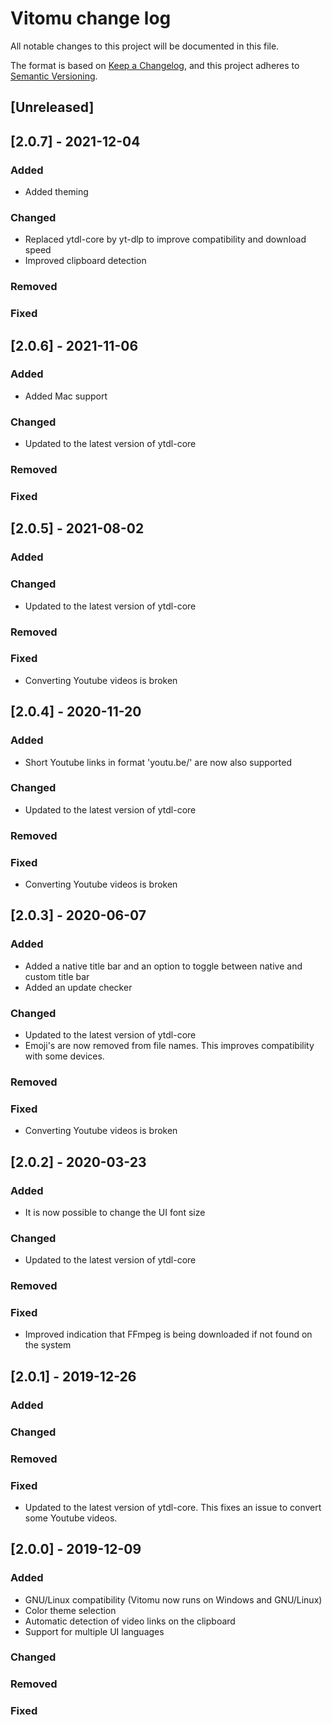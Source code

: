 # Vitomu change log

All notable changes to this project will be documented in this file.

The format is based on [Keep a Changelog](https://keepachangelog.com/en/1.0.0/),
and this project adheres to [Semantic Versioning](https://semver.org/spec/v2.0.0.html).

## [Unreleased]

## [2.0.7] - 2021-12-04

### Added

-   Added theming

### Changed

-   Replaced ytdl-core by yt-dlp to improve compatibility and download speed
-   Improved clipboard detection

### Removed

### Fixed

## [2.0.6] - 2021-11-06

### Added

-   Added Mac support

### Changed

-   Updated to the latest version of ytdl-core

### Removed

### Fixed

## [2.0.5] - 2021-08-02

### Added

### Changed

-   Updated to the latest version of ytdl-core

### Removed

### Fixed

-   Converting Youtube videos is broken

## [2.0.4] - 2020-11-20

### Added

-   Short Youtube links in format 'youtu.be/' are now also supported

### Changed

-   Updated to the latest version of ytdl-core

### Removed

### Fixed

-   Converting Youtube videos is broken

## [2.0.3] - 2020-06-07

### Added

-   Added a native title bar and an option to toggle between native and custom title bar
-   Added an update checker

### Changed

-   Updated to the latest version of ytdl-core
-   Emoji's are now removed from file names. This improves compatibility with some devices.

### Removed

### Fixed

-   Converting Youtube videos is broken

## [2.0.2] - 2020-03-23

### Added

-   It is now possible to change the UI font size

### Changed

-   Updated to the latest version of ytdl-core

### Removed

### Fixed

-   Improved indication that FFmpeg is being downloaded if not found on the system

## [2.0.1] - 2019-12-26

### Added

### Changed

### Removed

### Fixed

-   Updated to the latest version of ytdl-core. This fixes an issue to convert some Youtube videos.

## [2.0.0] - 2019-12-09

### Added

-   GNU/Linux compatibility (Vitomu now runs on Windows and GNU/Linux)
-   Color theme selection
-   Automatic detection of video links on the clipboard
-   Support for multiple UI languages

### Changed

### Removed

### Fixed

